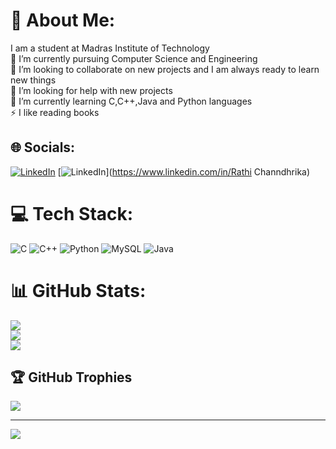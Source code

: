 # 💫 About Me:
I am a student at Madras Institute of Technology<br>🔭 I’m currently pursuing Computer Science and Engineering<br>👯 I’m looking to collaborate on new projects and I am always ready to learn new things<br>🤝 I’m looking for help with new projects<br>🌱 I’m currently learning C,C++,Java and Python languages<br>⚡ I like reading books


## 🌐 Socials:
[![LinkedIn](https://img.shields.io/badge/LinkedIn-%230077B5.svg?logo=linkedin&logoColor=white)](https://linkedin.com/in/https://www.linkedin.com/in/rathi-chandhrika-45a51a326) 
[![LinkedIn](https://img.shields.io/badge/LinkedIn-0077B5?style=for-the-badge&logo=linkedin&logoColor=white)](https://www.linkedin.com/in/Rathi Channdhrika)


# 💻 Tech Stack:
![C](https://img.shields.io/badge/c-%2300599C.svg?style=for-the-badge&logo=c&logoColor=white) ![C++](https://img.shields.io/badge/c++-%2300599C.svg?style=for-the-badge&logo=c%2B%2B&logoColor=white) ![Python](https://img.shields.io/badge/python-3670A0?style=for-the-badge&logo=python&logoColor=ffdd54) ![MySQL](https://img.shields.io/badge/mysql-4479A1.svg?style=for-the-badge&logo=mysql&logoColor=white) ![Java](https://img.shields.io/badge/java-%23ED8B00.svg?style=for-the-badge&logo=openjdk&logoColor=white)


# 📊 GitHub Stats:
![](https://github-readme-stats.vercel.app/api?username=Rathichandhrika&theme=radical&hide_border=false&include_all_commits=true&count_private=true)<br/>
![](https://github-readme-streak-stats.herokuapp.com/?user=Rathichandhrika&theme=radical&hide_border=false)<br/>
![](https://github-readme-stats.vercel.app/api/top-langs/?username=Rathichandhrika&theme=radical&hide_border=false&include_all_commits=true&count_private=true&layout=compact)

## 🏆 GitHub Trophies
![](https://github-profile-trophy.vercel.app/?username=Rathichandhrika&theme=radical&no-frame=false&no-bg=true&margin-w=4)

---
[![](https://visitcount.itsvg.in/api?id=Rathichandhrika&icon=0&color=0)](https://visitcount.itsvg.in)

<!-- Proudly created with GPRM ( https://gprm.itsvg.in ) -->

